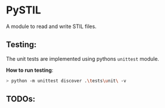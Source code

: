 # PySTIL
A module to read and write STIL files.


## Testing: 
The unit tests are implemented using pythons `unittest` module. 

**How to run testing**: 
``` bash
> python -m unittest discover .\tests\unit\ -v
```


## TODOs: 

